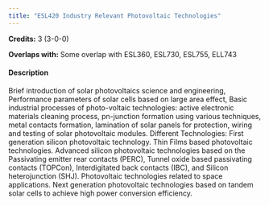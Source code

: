 ```yaml
---
title: "ESL420 Industry Relevant Photovoltaic Technologies"
---
```

**Credits:** 3 (3-0-0)

**Overlaps with:** Some overlap with ESL360, ESL730, ESL755, ELL743

#### Description
Brief introduction of solar photovoltaics science and engineering, Performance parameters of solar cells based on large area effect, Basic industrial processes of photo-voltaic technologies: active electronic materials cleaning process, pn-junction formation using various techniques, metal contacts formation, lamination of solar panels for protection, wiring and testing of solar photovoltaic modules. Different Technologies: First generation silicon photovoltaic technology. Thin Films based photovoltaic technologies. Advanced silicon photovoltaic technologies based on the Passivating emitter rear contacts (PERC), Tunnel oxide based passivating contacts (TOPCon), Interdigitated back contacts (IBC), and Silicon heterojunction (SHJ). Photovoltaic technologies related to space applications. Next generation photovoltaic technologies based on tandem solar cells to achieve high power conversion efficiency.